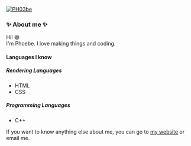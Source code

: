 
[![PH03be](https://avatars.githubusercontent.com/u/65205197?v=4)](https://phoebe-leong.github.io)

### :sparkles: About me :sparkles:
Hi! :smile:  
I'm Phoebe. I love making things and coding. 

#### Languages I know
##### Rendering Languages
- HTML
- CSS
##### Programming Languages
- C++

If you want to know anything else about me, you can go to [my website](https://phoebe-leong.github.io) or email me.
